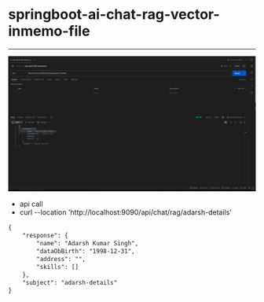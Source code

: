 # springboot-ai-chat-rag-vector-inmemo-file

----

![img](./img/postman.png)

* api call
 *  curl --location 'http://localhost:9090/api/chat/rag/adarsh-details'
```
{
    "response": {
        "name": "Adarsh Kumar Singh",
        "dataObBirth": "1998-12-31",
        "address": "",
        "skills": []
    },
    "subject": "adarsh-details"
}
```
